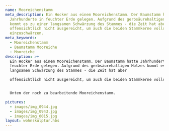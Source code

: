 ```yaml
---
name: Mooreichenstamm
meta_description: Ein Hocker aus einem Mooreichenstamm. Der Baumstamm hatte
  Jahrhunderte in feuchter Erde gelegen. Aufgrund des gerbsäurehaltigen Holzes
  kommt es zu einer langsamen Schwärzung des Stammes - die Zeit hat aber
  offensichtlich nicht ausgereicht, um auch die beiden Stammkerne vollständig
  einzuschwärzen.
meta_keywords:
  - Mooreichenstamm
  - Baumstamm Mooreiche
  - Mooreiche
description: >+
  Ein Hocker aus einem Mooreichenstamm. Der Baumstamm hatte Jahrhunderte in
  feuchter Erde gelegen. Aufgrund des gerbsäurehaltigen Holzes kommt es zu einer
  langsamen Schwärzung des Stammes - die Zeit hat aber

  offensichtlich nicht ausgereicht, um auch die beiden Stammkerne vollständig einzuschwärzen.


  Unten der noch zu bearbeitende Mooreichenstamm.

pictures:
  - images/img_0944.jpg
  - images/img_0943.jpg
  - images/img_0015.jpg
layout: wohnskulptur.hbs
---
```

